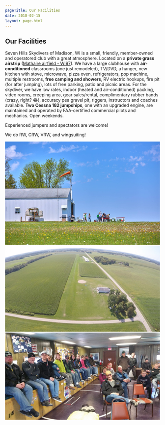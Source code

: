 ```yaml
---
pageTitle: Our Facilities
date: 2018-02-15
layout: page.html
---
```


## Our Facilities

Seven Hills Skydivers of Madison, WI is a small, friendly, member-owned and operatored club with a great atmosphere.  Located on a __private grass airstrip__ ([Mathaire airfield - WI97](http://www.airnav.com/airport/WI97)).  We have a large clubhouse with __air-conditioned__ classrooms (one just remodeled), TV/DVD, a hanger, new kitchen with stove, microwave, pizza oven, refrigerators, pop machine, multiple restrooms, __free camping and showers__, RV electric hookups, fire pit (for after jumping), lots of free parking, patio and picnic areas.  For the skydiver, we have low rates, indoor (heated and air-conditioned) packing, video rooms, creeping area, gear sales/rental, complimentary rubber bands (crazy, right? 😂), accuracy pea gravel pit, riggers, instructors and coaches available.  __Two Cessna 182 jumpships__, one with an upgraded engine, are maintained and operated by FAA-certified commercial pilots and mechanics. Open weekends.

Experienced jumpers and spectators are welcome!

We do RW, CRW, VRW, and wingsuiting!

<div class="image-line">
  <div><img src="../img/clubhouse.jpg" alt="The Seven Hills clubhouse"></div>
</div>

<div class="image-line">
  <div style="flex:0.557073955"><img src="../img/south-landing.jpg" alt="South landing"></div>
  <div style="flex:0.5625"><img src="../img/packing-area.jpg" alt="Packing area"></div>
</div>